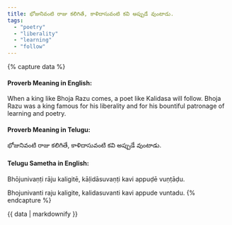 ```yaml
---
title: భోజునివంటి రాజు కలిగితే, కాళిదాసువంటి కవి అప్పుడే వుంటాడు.
tags:
  - "poetry"
  - "liberality"
  - "learning"
  - "follow"
---
```


{% capture data %}
#### Proverb Meaning in English:
When a king like Bhoja Razu comes, a poet like Kalidasa will follow.
Bhoja Razu was a king famous for his liberality and for his bountiful patronage of learning and poetry.

#### Proverb Meaning in Telugu:
భోజునివంటి రాజు కలిగితే, కాళిదాసువంటి కవి అప్పుడే వుంటాడు.

#### Telugu Sametha in English:
Bhōjunivaṇṭi rāju kaligitē, kāḷidāsuvaṇṭi kavi appuḍē vuṇṭāḍu.

Bhojunivanti raju kaligite, kalidasuvanti kavi appude vuntadu.
{% endcapture %}

{{ data | markdownify }}

